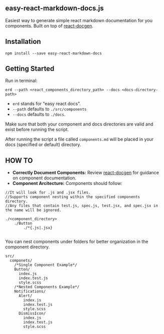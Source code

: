 ## easy-react-markdown-docs.js

Easiest way to generate simple react markdown documentation for you components. Built on top of [react-docgen](https://github.com/reactjs/react-docgen).

## Installation


```
npm install --save easy-react-markdown-docs
```

## Getting Started
Run in terminal:

```
erd --path <react_components_directory_path> --docs <docs-directory-path>
```
* `erd` stands for "easy react docs".
* `--path` defaults to `./src/components`
* `--docs` defaults to `./docs`. 

Make sure that both your component and docs directories are valid and exist before running the script.

After running the script a file called `components.md` will be placed in your docs (specified or default) directory.

## HOW TO

* **Correctly Document Components:** Review [react-docgen](https://github.com/reactjs/react-docgen) for guidance on component documentation.
* **Component Arcitecture:** Components should follow:

```
//It will look for .js and .jsx files. 
//Supports component nesting within the specified components directory.
//Any files that contain test.js, spec.js, test.jsx, and spec.jsx in the name will be ignored.

./<component_directory>
	./Button
		./*{.js|.jsx}


```
		
You can nest components under folders for better organization in the component directory.

```
src/
  componets/
    /*Single Component Example*/
    Button/ 
      index.js
      index.test.js
      style.scss
    /*Nested Components Example*/
    Notifications/
      Alert/ 
        index.js
        index.test.js
        style.scss
      DismissIcon/ 
        index.js
        index.test.js
        style.scss

```

